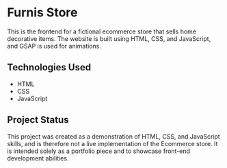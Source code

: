 # Furnis Store

This is the frontend for a fictional ecommerce store that sells home decorative items. The website is built using HTML, CSS, and JavaScript, and GSAP is used for animations.


## Technologies Used

- HTML
- CSS
- JavaScript

## Project Status

This project was created as a demonstration of HTML, CSS, and JavaScript skills, and is therefore not a live implementation of the Ecommerce store. It is intended solely as a portfolio piece and to showcase front-end development abilities.


